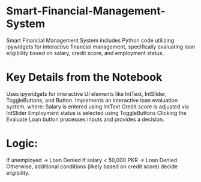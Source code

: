 # Smart-Financial-Management-System

Smart Financial Management System includes Python code utilizing ipywidgets for interactive financial management, specifically evaluating loan eligibility based on salary, credit score, and employment status.

# Key Details from the Notebook
Uses ipywidgets for interactive UI elements like IntText, IntSlider, ToggleButtons, and Button.
Implements an interactive loan evaluation system, where:
Salary is entered using IntText
Credit score is adjusted via IntSlider
Employment status is selected using ToggleButtons
Clicking the Evaluate Loan button processes inputs and provides a decision.
# Logic:
If unemployed → Loan Denied
If salary < 50,000 PKR → Loan Denied
Otherwise, additional conditions (likely based on credit score) decide eligibility.

